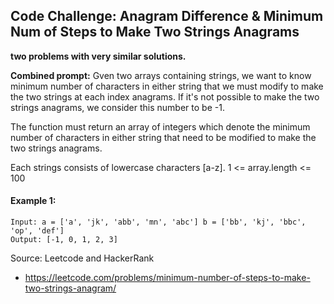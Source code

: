 ## Code Challenge: Anagram Difference & Minimum Num of Steps to Make Two Strings Anagrams

**two problems with very similar solutions.**

**Combined prompt:**
Gven two arrays containing strings, we want to know minimum number of characters in either string that we must modify to make the two strings at each index anagrams. If it's not possible to make the two strings anagrams, we consider this number to be -1. 

The function must return an array of integers which denote the minimum number of characters in either string that need to be modified to make the two strings anagrams. 

Each strings consists of lowercase characters [a-z]. 
1 <= array.length <= 100

#### Example 1:
```
Input: a = ['a', 'jk', 'abb', 'mn', 'abc'] b = ['bb', 'kj', 'bbc', 'op', 'def']
Output: [-1, 0, 1, 2, 3]
```

Source: Leetcode and HackerRank
* https://leetcode.com/problems/minimum-number-of-steps-to-make-two-strings-anagram/